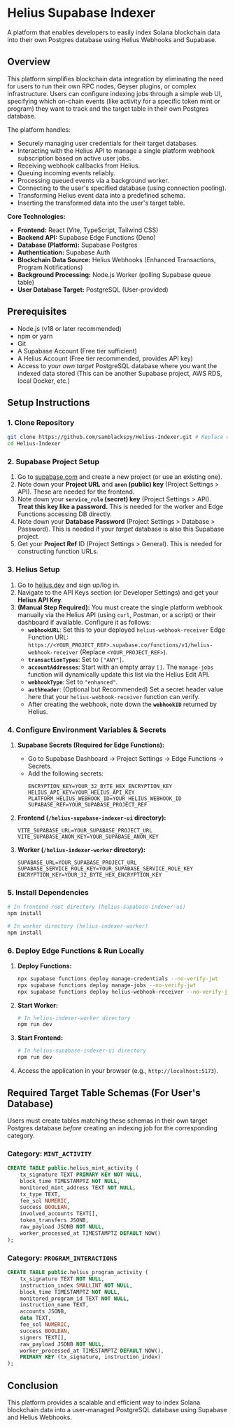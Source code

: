 # Helius Supabase Indexer

A platform that enables developers to easily index Solana blockchain data into their own Postgres database using Helius Webhooks and Supabase.

## Overview

This platform simplifies blockchain data integration by eliminating the need for users to run their own RPC nodes, Geyser plugins, or complex infrastructure. Users can configure indexing jobs through a simple web UI, specifying which on-chain events (like activity for a specific token mint or program) they want to track and the target table in their own Postgres database.

The platform handles:
* Securely managing user credentials for their target databases.
* Interacting with the Helius API to manage a single platform webhook subscription based on active user jobs.
* Receiving webhook callbacks from Helius.
* Queuing incoming events reliably.
* Processing queued events via a background worker.
* Connecting to the user's specified database (using connection pooling).
* Transforming Helius event data into a predefined schema.
* Inserting the transformed data into the user's target table.

**Core Technologies:**

* **Frontend:** React (Vite, TypeScript, Tailwind CSS)
* **Backend API:** Supabase Edge Functions (Deno)
* **Database (Platform):** Supabase Postgres
* **Authentication:** Supabase Auth
* **Blockchain Data Source:** Helius Webhooks (Enhanced Transactions, Program Notifications)
* **Background Processing:** Node.js Worker (polling Supabase queue table)
* **User Database Target:** PostgreSQL (User-provided)

## Prerequisites

* Node.js (v18 or later recommended)
* npm or yarn
* Git
* A Supabase Account (Free tier sufficient)
* A Helius Account (Free tier recommended, provides API key)
* Access to *your own target* PostgreSQL database where you want the indexed data stored (This can be another Supabase project, AWS RDS, local Docker, etc.)

## Setup Instructions

### 1. Clone Repository

```bash
git clone https://github.com/samblackspy/Helius-Indexer.git # Replace with your repo URL if different
cd Helius-Indexer
```

### 2. Supabase Project Setup

1.  Go to [supabase.com](https://supabase.com/) and create a new project (or use an existing one).
2.  Note down your **Project URL** and **`anon` (public) key** (Project Settings > API). These are needed for the frontend.
3.  Note down your **`service_role` (secret) key** (Project Settings > API). **Treat this key like a password.** This is needed for the worker and Edge Functions accessing DB directly.
4.  Note down your **Database Password** (Project Settings > Database > Password). This is needed if your *target* database is also this Supabase project.
5.  Get your **Project Ref** ID (Project Settings > General). This is needed for constructing function URLs.

### 3. Helius Setup

1.  Go to [helius.dev](https://helius.dev/) and sign up/log in.
2.  Navigate to the API Keys section (or Developer Settings) and get your **Helius API Key**.
3.  **(Manual Step Required):** You must create the single platform webhook manually via the Helius API (using `curl`, Postman, or a script) or their dashboard if available. Configure it as follows:
    * **`webhookURL`**: Set this to your deployed `helius-webhook-receiver` Edge Function URL: `https://<YOUR_PROJECT_REF>.supabase.co/functions/v1/helius-webhook-receiver` (Replace `<YOUR_PROJECT_REF>`).
    * **`transactionTypes`**: Set to `["ANY"]`.
    * **`accountAddresses`**: Start with an empty array `[]`. The `manage-jobs` function will dynamically update this list via the Helius Edit API.
    * **`webhookType`**: Set to `"enhanced"`.
    * **`authHeader`**: (Optional but Recommended) Set a secret header value here that your `helius-webhook-receiver` function can verify.
    * After creating the webhook, note down the **`webhookID`** returned by Helius.

### 4. Configure Environment Variables & Secrets

1. **Supabase Secrets (Required for Edge Functions):**
    * Go to Supabase Dashboard -> Project Settings -> Edge Functions -> Secrets.
    * Add the following secrets:
        ```env
        ENCRYPTION_KEY=YOUR_32_BYTE_HEX_ENCRYPTION_KEY
        HELIUS_API_KEY=YOUR_HELIUS_API_KEY
        PLATFORM_HELIUS_WEBHOOK_ID=YOUR_HELIUS_WEBHOOK_ID
        SUPABASE_REF=YOUR_SUPABASE_PROJECT_REF
        ```

2. **Frontend (`/helius-supabase-indexer-ui` directory):**
    ```env
    VITE_SUPABASE_URL=YOUR_SUPABASE_PROJECT_URL
    VITE_SUPABASE_ANON_KEY=YOUR_SUPABASE_ANON_KEY
    ```

3. **Worker (`/helius-indexer-worker` directory):**
    ```env
    SUPABASE_URL=YOUR_SUPABASE_PROJECT_URL
    SUPABASE_SERVICE_ROLE_KEY=YOUR_SUPABASE_SERVICE_ROLE_KEY
    ENCRYPTION_KEY=YOUR_32_BYTE_HEX_ENCRYPTION_KEY
    ```

### 5. Install Dependencies

```bash
# In frontend root directory (helius-supabase-indexer-ui)
npm install

# In worker directory (helius-indexer-worker)
npm install
```

### 6. Deploy Edge Functions & Run Locally

1. **Deploy Functions:**
    ```bash
    npx supabase functions deploy manage-credentials --no-verify-jwt
    npx supabase functions deploy manage-jobs --no-verify-jwt
    npx supabase functions deploy helius-webhook-receiver --no-verify-jwt
    ```
2. **Start Worker:**
    ```bash
    # In helius-indexer-worker directory
    npm run dev
    ```
3. **Start Frontend:**
    ```bash
    # In helius-supabase-indexer-ui directory
    npm run dev
    ```
4. Access the application in your browser (e.g., `http://localhost:5173`).

## Required Target Table Schemas (For User's Database)

Users must create tables matching these schemas in their own target Postgres database *before* creating an indexing job for the corresponding category.

### Category: `MINT_ACTIVITY`

```sql
CREATE TABLE public.helius_mint_activity (
    tx_signature TEXT PRIMARY KEY NOT NULL,
    block_time TIMESTAMPTZ NOT NULL,
    monitored_mint_address TEXT NOT NULL,
    tx_type TEXT,
    fee_sol NUMERIC,
    success BOOLEAN,
    involved_accounts TEXT[],
    token_transfers JSONB,
    raw_payload JSONB NOT NULL,
    worker_processed_at TIMESTAMPTZ DEFAULT NOW()
);
```

### Category: `PROGRAM_INTERACTIONS`

```sql
CREATE TABLE public.helius_program_activity (
    tx_signature TEXT NOT NULL,
    instruction_index SMALLINT NOT NULL,
    block_time TIMESTAMPTZ NOT NULL,
    monitored_program_id TEXT NOT NULL,
    instruction_name TEXT,
    accounts JSONB,
    data TEXT,
    fee_sol NUMERIC,
    success BOOLEAN,
    signers TEXT[],
    raw_payload JSONB NOT NULL,
    worker_processed_at TIMESTAMPTZ DEFAULT NOW(),
    PRIMARY KEY (tx_signature, instruction_index)
);
```

## Conclusion

This platform provides a scalable and efficient way to index Solana blockchain data into a user-managed PostgreSQL database using Supabase and Helius Webhooks.

